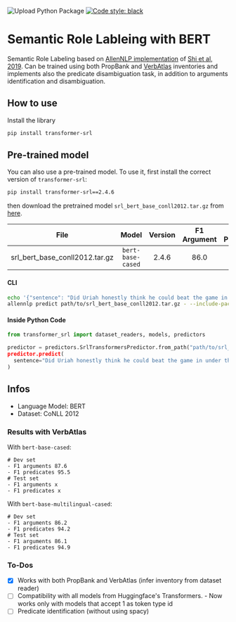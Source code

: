 ![Upload Python Package](https://github.com/Riccorl/srl-bert-verbatlas/workflows/Upload%20Python%20Package/badge.svg)
[![Code style: black](https://img.shields.io/badge/code%20style-black-000000.svg)](https://github.com/psf/black)

# Semantic Role Lableing with BERT

Semantic Role Labeling based on [AllenNLP implementation](https://demo.allennlp.org/semantic-role-labeling) of [Shi et al, 2019](https://arxiv.org/abs/1904.05255). Can be trained using both PropBank and [VerbAtlas](http://verbatlas.org/) inventories and implements also the predicate disambiguation task, in addition to arguments identification and disambiguation.

## How to use

Install the library

```bash
pip install transformer-srl
```

## Pre-trained model

You can also use a pre-trained model. To use it, first install the correct version of `transformer-srl`:

```bash
pip install transformer-srl==2.4.6
```

then download the pretrained model `srl_bert_base_conll2012.tar.gz` from [here](https://www.dropbox.com/s/4tes6ypf2do0feb/srl_bert_base_conll2012.tar.gz).

| File | Model | Version | F1 Argument | F1 Predicate |
| :---: | :---: | :---: | :---: | :---: |
| srl_bert_base_conll2012.tar.gz | `bert-base-cased` | 2.4.6 | 86.0 | 95.5 | 

#### CLI

```bash
echo '{"sentence": "Did Uriah honestly think he could beat the game in under three hours?"}' | \
allennlp predict path/to/srl_bert_base_conll2012.tar.gz - --include-package transformer_srl
```

#### Inside Python Code

```python
from transformer_srl import dataset_readers, models, predictors

predictor = predictors.SrlTransformersPredictor.from_path("path/to/srl_bert_base_conll2012.tar.gz, "transformer_srl")
predictor.predict(
  sentence="Did Uriah honestly think he could beat the game in under three hours?"
)
```

## Infos

- Language Model: BERT
- Dataset: CoNLL 2012

### Results with VerbAtlas

With `bert-base-cased`:
```
# Dev set
- F1 arguments 87.6
- F1 predicates 95.5
# Test set
- F1 arguments x
- F1 predicates x
```

With `bert-base-multilingual-cased`:
```
# Dev set
- F1 arguments 86.2
- F1 predicates 94.2
# Test set
- F1 arguments 86.1
- F1 predicates 94.9
```

### To-Dos

- [x] Works with both PropBank and VerbAtlas (infer inventory from dataset reader)
- [ ] Compatibility with all models from Huggingface's Transformers.
        - Now works only with models that accept 1 as token type id 
- [ ] Predicate identification (without using spacy)
